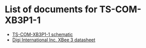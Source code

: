 # List of documents for TS-COM-XB3P1-1
- [TS-COM-XB3P1-1 schematic](TS-COM-XB3P1-1_SCH.pdf)
- [Digi International Inc. XBee 3 datasheet](https://www.digi.com/resources/library/data-sheets/ds_xbee-3-zigbee-3)
